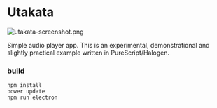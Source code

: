 # Utakata

![utakata-screenshot.png](https://rawgit.com/aratama/utakata/master/docs/utakata-screenshot.png)

Simple audio player app. This is an experimental, demonstrational and slightly practical example written in PureScript/Halogen. 

### build

```
npm install
bower update
npm run electron
```